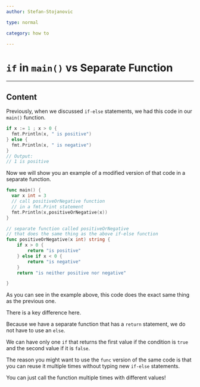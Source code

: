 ```yaml
---
author: Stefan-Stojanovic

type: normal

category: how to

---
```


# `if` in `main()` vs Separate Function

---
## Content

Previously, when we discussed `if-else` statements, we had this code in our `main()` function.

```go
if x := 1 ; x > 0 {
  fmt.Println(x, " is positive")
} else {
  fmt.Println(x, " is negative")
}
// Output:
// 1 is positive
```

Now we will show you an example of a modified version of that code in a separate function.

```go
func main() {
  var x int = 3
  // call positiveOrNegative function
  // in a fmt.Print statement
  fmt.Println(x,positiveOrNegative(x))
}

// separate function called positiveOrNegative
// that does the same thing as the above if-else function
func positiveOrNegative(x int) string {
	if x > 0 {
		return "is positive"
	} else if x < 0 {
		return "is negative"
	}
	return "is neither positive nor negative"

}
```

As you can see in the example above, this code does the exact same thing as the previous one.

There is a key difference here.

Because we have a separate function that has a `return` statement, we do not have to use an `else`.

We can have only one `if` that returns the first value if the condition is `true` and the second value if it is `false`.

The reason you might want to use the `func` version of the same code is that you can reuse it multiple times without typing new `if-else` statements. 

You can just call the function multiple times with different values!

